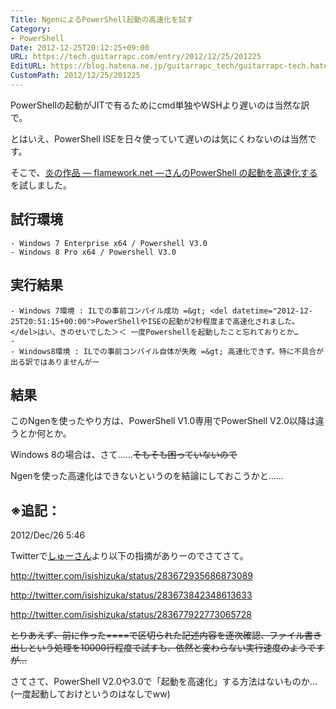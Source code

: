```yaml
---
Title: NgenによるPowerShell起動の高速化を試す
Category:
- PowerShell
Date: 2012-12-25T20:12:25+09:00
URL: https://tech.guitarrapc.com/entry/2012/12/25/201225
EditURL: https://blog.hatena.ne.jp/guitarrapc_tech/guitarrapc-tech.hatenablog.com/atom/entry/11696248318757676025
CustomPath: 2012/12/25/201225
---
```


PowerShellの起動がJITで有るためにcmd単独やWSHより遅いのは当然な訳で。

とはいえ、PowerShell ISEを日々使っていて遅いのは気にくわないのは当然です。

そこで、<a href="http://flamework.net/powershell-%e3%81%ae%e8%b5%b7%e5%8b%95%e3%82%92%e9%ab%98%e9%80%9f%e5%8c%96%e3%81%99%e3%82%8b/" target="_blank">炎の作品 ― flamework.net ―さんのPowerShell の起動を高速化する</a> を試しました。

## 試行環境

	- Windows 7 Enterprise x64 / Powershell V3.0
	- Windows 8 Pro x64 / Powershell V3.0

## 実行結果

	- Windows 7環境 : ILでの事前コンパイル成功 =&gt; <del datetime="2012-12-25T20:51:15+00:00">PowerShellやISEの起動が2秒程度まで高速化されました。</del>はい、きのせいでした＞＜ 一度Powershellを起動したこと忘れておりとか…
	-
	- Windows8環境 : ILでの事前コンパイル自体が失敗 =&gt; 高速化できず。特に不具合が出る訳ではありませんがー

## 結果

このNgenを使ったやり方は、PowerShell V1.0専用でPowerShell V2.0以降は違うとか何とか。

Windows 8の場合は、さて……<del>そもそも困っていないので</del>

Ngenを使った高速化はできないというのを結論にしておこうかと……
## ※追記：
2012/Dec/26 5:46

Twitterで<a href="https://twitter.com/isishizuka">しゅーさん</a>より以下の指摘がありーのでさてさて。

<a href="http://twitter.com/isishizuka/status/283672935686873089">http://twitter.com/isishizuka/status/283672935686873089</a>

<a href="http://twitter.com/isishizuka/status/283673842348613633">http://twitter.com/isishizuka/status/283673842348613633</a>

<a href="http://twitter.com/isishizuka/status/283677922773065728">http://twitter.com/isishizuka/status/283677922773065728</a>

<del datetime="2012-12-25T20:57:39+00:00">とりあえず、前に作った====で区切られた記述内容を逐次確認、ファイル書き出しという処理を10000行程度で試すも、依然と変わらない実行速度のようですが…</del>

さてさて、PowerShell V2.0や3.0で「起動を高速化」する方法はないものか… (一度起動しておけというのはなしでww)
